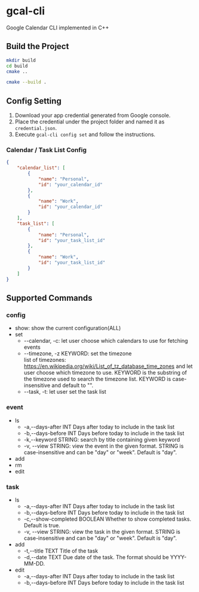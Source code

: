 # gcal-cli

Google Calendar CLI implemented in C++

## Build the Project

```sh
mkdir build
cd build
cmake ..

cmake --build .
```

## Config Setting

1. Download your app credential generated from Google console.
2. Place the credential under the project folder and named it as `credential.json`.
3. Execute `gcal-cli config set` and follow the instructions.

### Calendar / Task List Config
```json
{
    "calendar_list": [
        {
            "name": "Personal",
            "id": "your_calendar_id"
        },
        {
            "name": "Work",
            "id": "your_calendar_id"
        }
    ],
    "task_list": [
        {
            "name": "Personal",
            "id": "your_task_list_id"
        },
        {
            "name": "Work",
            "id": "your_task_list_id"
        }
    ]
}
```
## Supported Commands

### config
- show: show the current configuration(ALL)
- set
    - --calendar, -c: let user choose which calendars to use for fetching events
    - --timezone, -z KEYWORD: set the timezone  
    list of timezones: https://en.wikipedia.org/wiki/List_of_tz_database_time_zones and let user choose which timezone to use. KEYWORD is the substring of the timezone used to search the timezone list. KEYWORD is case-insensitive and default to "".
    - --task, -t: let user set the task list
### event
- ls
    - -a,--days-after INT         Days after today to include in the task list
    - -b,--days-before INT        Days before today to include in the task list
    - -k,--keyword STRING: search by title containing given keyword
    - -v, --view STRING: view the event in the given format. STRING is case-insensitive and can be "day" or "week". Default is "day".
- add
- rm
- edit

### task
- ls
    - -a,--days-after INT         Days after today to include in the task list
    - -b,--days-before INT        Days before today to include in the task list
    - -c,--show-completed BOOLEAN Whether to show completed tasks. Default is true.
    - -v, --view STRING: view the task in the given format. STRING is case-insensitive and can be "day" or "week". Default is "day".
- add
    - -t,--title TEXT             Title of the task
    - -d,--date TEXT              Due date of the task. The format should be YYYY-MM-DD.
- edit
    - -a,--days-after INT         Days after today to include in the task list
    - -b,--days-before INT        Days before today to include in the task list
